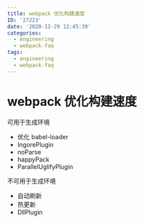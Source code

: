 ```yaml
---
title: webpack 优化构建速度
ID: '27223'
date: '2020-12-29 12:45:39'
categories:
  - engineering
  - webpack-faq
tags:
  - engineering
  - webpack-faq
---
```


# webpack 优化构建速度

可用于生成环境

- 优化 babel-loader
- IngorePlugin
- noParse
- happyPack
- ParallelUglifyPlugin

不可用于生成环境

- 自动刷新
- 热更新
- DllPlugin
 
 
 
 
 
 
